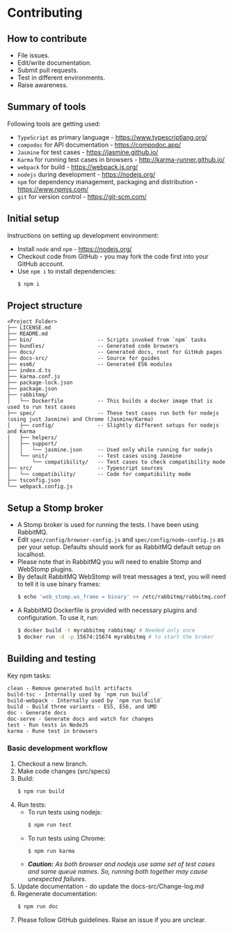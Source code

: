 # Contributing

## How to contribute

- File issues.
- Edit/write documentation.
- Submit pull requests.
- Test in different environments.
- Raise awareness.

## Summary of tools

Following tools are getting used:

- `TypeScript` as primary language - https://www.typescriptlang.org/
- `compodoc` for API documentation - https://compodoc.app/
- `Jasmine` for test cases - https://jasmine.github.io/
- `Karma` for running test cases in browsers - http://karma-runner.github.io/
- `webpack` for build - https://webpack.js.org/
- `nodejs` during development - https://nodejs.org/
- `npm` for dependency management, packaging and distribution - https://www.npmjs.com/
- `git` for version control - https://git-scm.com/

## Initial setup

Instructions on setting up development environment:

- Install `node` and `npm` - https://nodejs.org/
- Checkout code from GitHub - you may fork the code first into your GitHub account.
- Use `npm i` to install dependencies:
  ```bash
  $ npm i
  ```

## Project structure

```text
<Project Folder>
├── LICENSE.md
├── README.md
├── bin/                     -- Scripts invoked from `npm` tasks
├── bundles/                 -- Generated code browsers
├── docs/                    -- Generated docs, root for GitHub pages
├── docs-src/                -- Source for guides
├── esm6/                    -- Generated ES6 modules
├── index.d.ts
├── karma.conf.js
├── package-lock.json
├── package.json
├── rabbitmq/
│   └── Dockerfile           -- This builds a docker image that is used to run test cases
├── spec/                    -- These test cases run both for nodejs (using just Jasmine) and Chrome (Jasmine/Karma)
│   ├── config/              -- Slightly different setups for nodejs and Karma
│   ├── helpers/
│   ├── support/
│   │   └── jasmine.json     -- Used only while running for nodejs
│   └── unit/                -- Test cases using Jasmine
│       └── compatibility/   -- Test cases to check compatibility mode
├── src/                     -- Typescript sources
│   └── compatibility/       -- Code for compatibility mode
├── tsconfig.json
└── webpack.config.js
```

## Setup a Stomp broker

- A Stomp broker is used for running the tests. I have been using RabbitMQ.
- Edit `spec/config/browser-config.js` and `spec/config/node-config.js` as per
  your setup. Defaults should work for as RabbitMQ default setup on localhost.
- Please note that in RabbitMQ you will need to enable Stomp and WebStomp plugins.
- By default RabbitMQ WebStomp will treat messages a text, you will need to tell
  it is use binary frames:
  ```bash
  $ echo 'web_stomp.ws_frame = binary' >> /etc/rabbitmq/rabbitmq.conf
  ```
- A RabbitMQ Dockerfile is provided with necessary plugins and configuration. To use it, run:
  ```bash
  $ docker build -t myrabbitmq rabbitmq/ # Needed only once
  $ docker run -d -p 15674:15674 myrabbitmq # to start the broker
  ```

## Building and testing

Key npm tasks:

```text
clean - Remove generated built artifacts
build-tsc - Internally used by `npm run build`
build-webpack - Internally used by `npm run build`
build - Build three variants - ES5, ES6, and UMD
doc - Generate docs
doc-serve - Generate docs and watch for changes
test - Run tests in NodeJS
karma - Rune test in browsers
```

### Basic development workflow

1. Checkout a new branch.
1. Make code changes (src/specs)
1. Build:
   ```bash
   $ npm run build
   ```
1. Run tests:
   - To run tests using nodejs:
     ```bash
     $ npm run test
     ```
   - To run tests using Chrome:
     ```bash
     $ npm run karma
     ```
   - _**Caution:** As both browser and nodejs use same set of test cases and same queue
     names. So, running both together may cause unexpected failures._
1. Update documentation - do update the docs-src/Change-log.md
1. Regenerate documentation:
   ```bash
   $ npm run doc
   ```
1. Please follow GitHub guidelines. Raise an issue if you are unclear.

